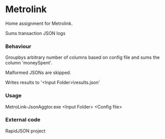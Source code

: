 # Metrolink
Home assignment for Metrolink.

Sums transaction JSON logs

### Behaviour

Groupbys arbitrary number of columns based on config file and sums the column 'moneySpent'.

Malformed JSONs are skipped.

Writes results to '\<Input Folder\>\results.json'

### Usage 
MetroLink-JsonAggtor.exe \<Input Folder\> \<Config file\>
  
### External code
RapidJSON project
